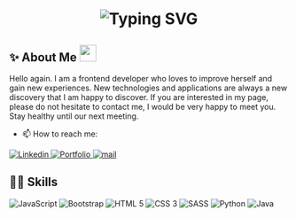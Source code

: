 <!--![Your SVG Image](dynamic_header.svg)-->

<div align="center">
    <h1>
        <img src="https://readme-typing-svg.herokuapp.com?font=Jetbrains+mono&size=40&duration=3000&color=33FF33&center=true&vCenter=true&width=435&lines=Hi+👋🏻;I'm+Sularada;This+is+my+Github;" alt="Typing SVG"/>
    </h1>
</div>
<h2>✨ About Me <img height="30" src="https://raw.githubusercontent.com/innng/innng/master/assets/kyubey.gif"> </h2>

<p >
    Hello again. I am a frontend developer who loves to improve herself and gain new experiences. New technologies and applications are always a new discovery that I am happy to         
    discover. If you are interested in my page, please do not hesitate to contact me, I would be very happy to meet you. Stay healthy until our next meeting.
</p>

- 📫 How to reach me:

<div>
    <a href="https://www.linkedin.com/in/kadriye-demirci-3676b8203/">
        <img src="https://img.shields.io/badge/LINKEDIN-blue?color=blue&cacheSeconds=https%3A%2F%2Fwww.linkedin.com%2Fin%2Fkadriye-demirci-3676b8203%2F&link=https%3A%2F%2Fwww.linkedin.com%2Fin%2Fkadriye-demirci-3676b8203%2F" alt="Linkedin">
    </a>
    <a href="https://www.linkedin.com/in/kadriye-demirci-3676b8203/"><img  src="https://img.shields.io/badge/MY_PORTFOLIO-%23F36686?logo=4chan" alt="Portfolio">
     </a>
    <a href="https://www.linkedin.com/in/kadriye-demirci-3676b8203/"><img  src="https://img.shields.io/badge/MAIL-%23ff0000?logo=gmail&logoColor=white&link=kariyedemirci773%40gmail.com" alt="mail"></a>
</div>

<h2>🤹🏻 Skills</h2>
<div>
    <img src="https://img.shields.io/badge/JAVASCRIPT-%23F7DF1E?style=for-the-badge&logo=javascript&logoColor=black" alt="JavaScript">
    <img src="https://img.shields.io/badge/bootstrap-%237952B3?style=for-the-badge&logo=bootstrap&logoColor=white" alt="Bootstrap">
    <img src="https://img.shields.io/badge/HTML_5-%23E34F26?style=for-the-badge&logo=html5&logoColor=white" alt="HTML 5">
    <img src="https://img.shields.io/badge/CSS_3-%231572B6?style=for-the-badge&logo=css&logoColor=white" alt="CSS 3">
    <img src="https://img.shields.io/badge/SASS-%23CC6699?style=for-the-badge&logo=sass&logoColor=white" alt="SASS"> 
    <img src="https://img.shields.io/badge/python-%233776AB?style=for-the-badge&logo=python&logoColor=white" alt="Python">
    <img src="https://img.shields.io/badge/Java-orange?style=for-the-badge&logoColor=white" alt="Java">
</div>









<!--
**Sularada/Sularada** is a ✨ _special_ ✨ repository because its `README.md` (this file) appears on your GitHub profile.

Here are some ideas to get you started:

- 🔭 I’m currently working on ...
- 🌱 I’m currently learning ...
- 👯 I’m looking to collaborate on ...
- 🤔 I’m looking for help with ...
- 💬 Ask me about ...
- 📫 How to reach me: ...
- 😄 Pronouns: ...
- ⚡ Fun fact: ...
-->
